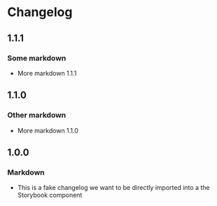 # Changelog

## 1.1.1

### Some markdown

- More markdown 1.1.1

## 1.1.0

### Other markdown

- More markdown 1.1.0

## 1.0.0

### Markdown

- This is a fake changelog we want to be directly imported into a the Storybook component
